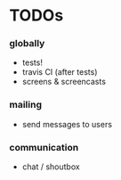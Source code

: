 # TODOs

### globally

- tests!
- travis CI (after tests)
- screens & screencasts

### mailing

- send messages to users

### communication
 
- chat / shoutbox
